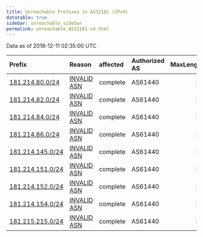 ```yaml
---
title: Unreachable Prefixes in AS32181 (IPv4)
datatable: true
sidebar: unreachable_sidebar
permalink: unreachable_AS32181-v4.html
---
```


Data as of 2018-12-11 02:35:00 UTC


<div class="datatable-begin"></div>

| Prefix                                                     | Reason                                                                                                  | affected   | Authorized AS   |   MaxLength | Anchor                                         |   unreachable /24s |
|:-----------------------------------------------------------|:--------------------------------------------------------------------------------------------------------|:-----------|:----------------|------------:|:-----------------------------------------------|-------------------:|
| [181.214.80.0/24](https://stat.ripe.net/181.214.80.0/24)   | [INVALID ASN](https://rpki-validator.ripe.net/announcement-preview?asn=AS32181&prefix=181.214.80.0/24)  | complete   | AS61440         |          24 | [LACNIC](unreachable_LACNIC_RPKI_Root-v4.html) |                  1 |
| [181.214.82.0/24](https://stat.ripe.net/181.214.82.0/24)   | [INVALID ASN](https://rpki-validator.ripe.net/announcement-preview?asn=AS32181&prefix=181.214.82.0/24)  | complete   | AS61440         |          24 | [LACNIC](unreachable_LACNIC_RPKI_Root-v4.html) |                  1 |
| [181.214.84.0/24](https://stat.ripe.net/181.214.84.0/24)   | [INVALID ASN](https://rpki-validator.ripe.net/announcement-preview?asn=AS32181&prefix=181.214.84.0/24)  | complete   | AS61440         |          24 | [LACNIC](unreachable_LACNIC_RPKI_Root-v4.html) |                  1 |
| [181.214.86.0/24](https://stat.ripe.net/181.214.86.0/24)   | [INVALID ASN](https://rpki-validator.ripe.net/announcement-preview?asn=AS32181&prefix=181.214.86.0/24)  | complete   | AS61440         |          24 | [LACNIC](unreachable_LACNIC_RPKI_Root-v4.html) |                  1 |
| [181.214.145.0/24](https://stat.ripe.net/181.214.145.0/24) | [INVALID ASN](https://rpki-validator.ripe.net/announcement-preview?asn=AS32181&prefix=181.214.145.0/24) | complete   | AS61440         |          24 | [LACNIC](unreachable_LACNIC_RPKI_Root-v4.html) |                  1 |
| [181.214.151.0/24](https://stat.ripe.net/181.214.151.0/24) | [INVALID ASN](https://rpki-validator.ripe.net/announcement-preview?asn=AS32181&prefix=181.214.151.0/24) | complete   | AS61440         |          24 | [LACNIC](unreachable_LACNIC_RPKI_Root-v4.html) |                  1 |
| [181.214.152.0/24](https://stat.ripe.net/181.214.152.0/24) | [INVALID ASN](https://rpki-validator.ripe.net/announcement-preview?asn=AS32181&prefix=181.214.152.0/24) | complete   | AS61440         |          24 | [LACNIC](unreachable_LACNIC_RPKI_Root-v4.html) |                  1 |
| [181.214.154.0/24](https://stat.ripe.net/181.214.154.0/24) | [INVALID ASN](https://rpki-validator.ripe.net/announcement-preview?asn=AS32181&prefix=181.214.154.0/24) | complete   | AS61440         |          24 | [LACNIC](unreachable_LACNIC_RPKI_Root-v4.html) |                  1 |
| [181.215.215.0/24](https://stat.ripe.net/181.215.215.0/24) | [INVALID ASN](https://rpki-validator.ripe.net/announcement-preview?asn=AS32181&prefix=181.215.215.0/24) | complete   | AS61440         |          24 | [LACNIC](unreachable_LACNIC_RPKI_Root-v4.html) |                  1 |

<div class="datatable-end"></div>